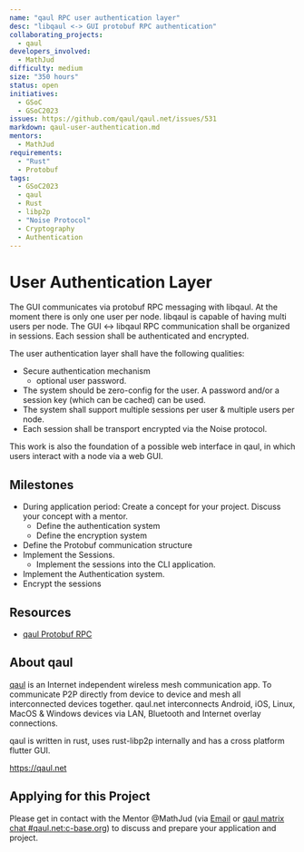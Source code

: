 ```yaml
---
name: "qaul RPC user authentication layer"
desc: "libqaul <-> GUI protobuf RPC authentication"
collaborating_projects:
  - qaul
developers_involved:
  - MathJud
difficulty: medium
size: "350 hours"
status: open
initiatives:
  - GSoC
  - GSoC2023
issues: https://github.com/qaul/qaul.net/issues/531
markdown: qaul-user-authentication.md
mentors:
  - MathJud
requirements:
  - "Rust"
  - Protobuf
tags:
  - GSoC2023
  - qaul
  - Rust
  - libp2p
  - "Noise Protocol"
  - Cryptography
  - Authentication
---
```


# User Authentication Layer

The GUI communicates via protobuf RPC messaging with libqaul. At the moment there is only one user per node. libqaul is capable of having multi users per node. The GUI <-> libqaul RPC communication shall be organized in sessions. Each session shall be authenticated and encrypted.

The user authentication layer shall have the following qualities:

* Secure authentication mechanism
  * optional user password.
* The system should be zero-config for the user. A password and/or a session key (which can be cached) can be used.
* The system shall support multiple sessions per user & multiple users per node.
* Each session shall be transport encrypted via the Noise protocol.

This work is also the foundation of a possible web interface in qaul, in which users interact with a node via a web GUI.

## Milestones

* During application period: Create a concept for your project. Discuss your concept with a mentor.
  * Define the authentication system
  * Define the encryption system
* Define the Protobuf communication structure
* Implement the Sessions.
  * Implement the sessions into the CLI application.
* Implement the Authentication system.
* Encrypt the sessions

## Resources

* [qaul Protobuf RPC](https://github.com/qaul/qaul.net/tree/main/rust/libqaul/src/rpc)

## About qaul

[qaul](https://qaul.net) is an Internet independent wireless mesh communication app. To communicate P2P directly from device to device and mesh all interconnected devices together.
qaul.net interconnects Android, iOS, Linux, MacOS & Windows devices via LAN, Bluetooth and Internet overlay connections.

qaul is written in rust, uses rust-libp2p internally and has a cross platform flutter GUI.

<https://qaul.net>

## Applying for this Project

Please get in contact with the Mentor @MathJud (via [Email](mailto:jud@qaul.net) or [qaul matrix chat #qaul.net:c-base.org](https://matrix.to/#/#qaul.net:c-base.org)) to discuss and prepare your application and project.

